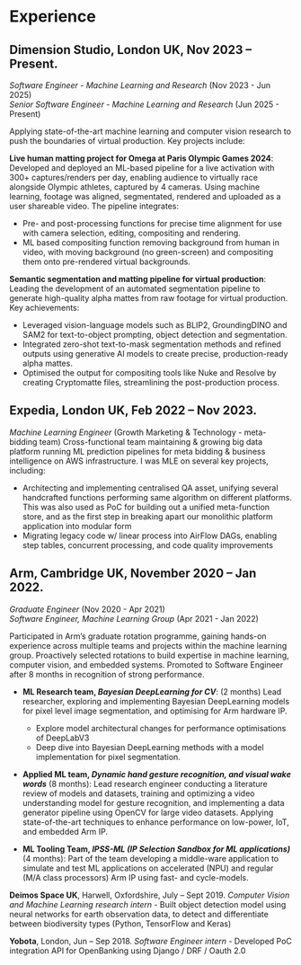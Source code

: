 # Experience

## Dimension Studio, London UK, Nov 2023 – Present. 

*Software Engineer - Machine Learning and Research* (Nov 2023 - Jun
2025)  
*Senior Software Engineer - Machine Learning and Research* (Jun 2025 -
Present)

Applying state-of-the-art machine learning and computer vision research
to push the boundaries of virtual production. Key projects include:

**Live human matting project for Omega at Paris Olympic Games 2024**:
Developed and deployed an ML-based pipeline for a live activation with
300+ captures/renders per day, enabling audience to virtually race
alongside Olympic athletes, captured by 4 cameras. Using machine
learning, footage was aligned, segmentated, rendered and uploaded as a
user shareable video. The pipeline integrates:

- Pre- and post-processing functions for precise time alignment for use
  with camera selection, editing, compositing and rendering.
- ML based compositing function removing background from human in video,
  with moving background (no green-screen) and compositing them onto
  pre-rendered virtual backgrounds.

**Semantic segmentation and matting pipeline for virtual production**:
Leading the development of an automated segmentation pipeline to
generate high-quality alpha mattes from raw footage for virtual
production. Key achievements:

- Leveraged vision-language models such as BLIP2, GroundingDINO and SAM2
  for text-to-object prompting, object detection and segmentation.
- Integrated zero-shot text-to-mask segmentation methods and refined
  outputs using generative AI models to create precise, production-ready
  alpha mattes.
- Optimised the output for compositing tools like Nuke and Resolve by
  creating Cryptomatte files, streamlining the post-production process.

## **Expedia**, London UK, Feb 2022 – Nov 2023. 

*Machine Learning Engineer* (Growth Marketing & Technology -
meta-bidding team) Cross-functional team maintaining & growing big data
platform running ML prediction pipelines for meta bidding & business
intelligence on AWS infrastructure. I was MLE on several key projects,
including:

- Architecting and implementing centralised QA asset, unifying several
  handcrafted functions performing same algorithm on different
  platforms. This was also used as PoC for building out a unified
  meta-function store, and as the first step in breaking apart our
  monolithic platform application into modular form
- Migrating legacy code w/ linear process into AirFlow DAGs, enabling
  step tables, concurrent processing, and code quality improvements

## **Arm**, Cambridge UK, November 2020 – Jan 2022. 

*Graduate Engineer* (Nov 2020 - Apr 2021)  
*Software Engineer, Machine Learning Group* (Apr 2021 - Jan 2022)

Participated in Arm’s graduate rotation programme, gaining hands-on experience across multiple teams and projects within the machine learning group. Proactively selected rotations to build expertise in machine learning, computer vision, and embedded systems. Promoted to Software Engineer after 8 months in recognition of strong performance.

- **ML Research team, *Bayesian DeepLearning for CV***: (2 months) Lead
  researcher, exploring and implementing Bayesian DeepLearning models
  for pixel level image segmentation, and optimising for Arm hardware
  IP.

  - Explore model architectural changes for performance optimisations of
    DeepLabV3
  - Deep dive into Bayesian DeepLearning methods with a model
    implementation for pixel segmentation.

- **Applied ML team, *Dynamic hand gesture recognition, and visual wake
  words*** (8 months): Lead research engineer conducting a literature
  review of models and datasets, training and optimizing a video
  understanding model for gesture recognition, and implementing a data
  generator pipeline using OpenCV for large video datasets. Applying
  state-of-the-art techniques to enhance performance on low-power, IoT,
  and embedded Arm IP.

- **ML Tooling Team, *IPSS-ML (IP Selection Sandbox for ML
  applications)*** (4 months): Part of the team developing a middle-ware
  application to simulate and test ML applications on accelerated (NPU)
  and regular (M/A class processors) Arm IP using fast- and
  cycle-models.

**Deimos Space UK**, Harwell, Oxfordshire, July – Sept 2019. *Computer
Vision and Machine Learning research intern* - Built object detection
model using neural networks for earth observation data, to detect and
differentiate between biodiversity types (Python, TensorFlow and Keras)

**Yobota**, London, Jun – Sep 2018. *Software Engineer intern* -
Developed PoC integration API for OpenBanking using Django / DRF / Oauth
2.0
